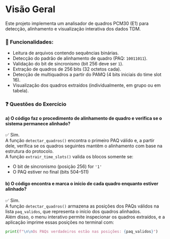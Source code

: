 # Visão Geral

Este projeto implementa um analisador de quadros PCM30 (E1) para detecção, alinhamento e visualização interativa dos dados TDM.

### 🚀 Funcionalidades:
- Leitura de arquivos contendo sequências binárias.
- Detecção do padrão de alinhamento de quadro (PAQ: `10011011`).
- Validação do bit de sincronismo (bit 256 deve ser `1`).
- Extração de quadros de 256 bits (32 octetos cada).
- Detecção de multiquadros a partir do PAMQ (4 bits iniciais do time slot 16).
- Visualização dos quadros extraídos (individualmente, em grupo ou em tabela).


### ❓ Questões do Exercício

#### a) O código faz o procedimento de alinhamento de quadro e verifica se o sistema permanece alinhado?
✅ Sim.  
A função `detectar_quadros()` encontra o primeiro PAQ válido e, a partir dele, verifica se os quadros seguintes mantêm o alinhamento com base na estrutura do protocolo.  
A função `extrair_time_slots()` valida os blocos somente se:
- O bit de sincronismo (posição 256) for `'1'`
- O PAQ estiver no final (bits 504–511)

#### b) O código encontra e marca o início de cada quadro enquanto estiver alinhado?
✅ Sim.  
A função `detectar_quadros()` armazena as posições dos PAQs válidos na lista `paq_validos`, que representa o início dos quadros alinhados.  
Além disso, o menu interativo permite inspecionar os quadros extraídos, e a aplicação imprime essas posições no terminal com:
```python
print(f"\n\nOs PAQs verdadeiros estão nas posições: {paq_validos}")
